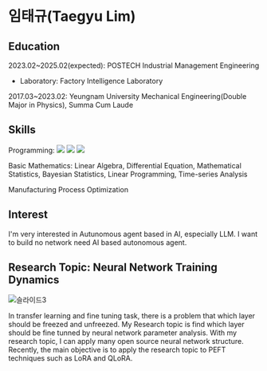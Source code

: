 # 임태규(Taegyu Lim)

## Education
2023.02~2025.02(expected): POSTECH Industrial Management Engineering
- Laboratory: Factory Intelligence Laboratory

2017.03~2023.02: Yeungnam University Mechanical Engineering(Double Major in Physics), Summa Cum Laude

## Skills
Programming: <img src="https://img.shields.io/badge/PyTorch-EE4C2C?style=for-the-badge&logo=pytorch&logoColor=white"> <img src="https://img.shields.io/badge/Numpy-013243?style=for-the-badge&logo=numpy&logoColor=white"> <img src="https://img.shields.io/badge/Scikit-learn-F7931E?style=for-the-badge&logo=scikit learn&logoColor=white">

Basic Mathematics: Linear Algebra, Differential Equation, Mathematical Statistics, Bayesian Statistics, Linear Programming, Time-series Analysis

Manufacturing Process Optimization

## Interest
I'm very interested in Autunomous agent based in AI, especially LLM. I want to build no network need AI based autonomous agent.

## Research Topic: Neural Network Training Dynamics
![슬라이드3](https://github.com/TaeKyuIm/TaeKyuIm/assets/78799904/5a6a4695-6907-4b5a-a83b-6f1a1a3f29c9)

In transfer learning and fine tuning task, there is a problem that which layer should be freezed and unfreezed. My Research topic is find which layer should be fine tunned by neural network parameter analysis. With my research topic, I can apply many open source neural network structure. Recently, the main objective is to apply the research topic to PEFT techniques such as LoRA and QLoRA.

